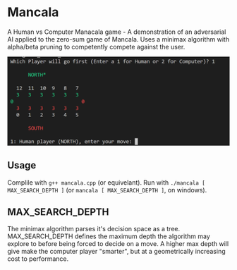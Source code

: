 # Mancala

A Human vs Computer Manacala game - A demonstration of an adversarial AI applied to the zero-sum game of Mancala. Uses a minimax algorithm with alpha/beta pruning to competently compete against the user.

![alt text][board]

## Usage

Complile with `g++ mancala.cpp` (or equivelant).
Run with `./mancala [ MAX_SEARCH_DEPTH ]` (or `mancala [ MAX_SEARCH_DEPTH ]`, on windows).

## MAX_SEARCH_DEPTH

The minimax algorithm parses it's decision space as a tree. MAX_SEARCH_DEPTH defines the maximum depth the algorithm may explore to before being forced to decide on a move. A higher max depth will give make the computer player "smarter", but at a geometrically increasing cost to performance.


[board]: https://github.com/dustinfast/mancala/raw/master/preview.png "Board Preview"
